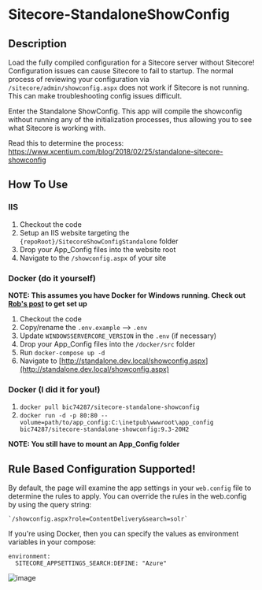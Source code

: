 # Sitecore-StandaloneShowConfig

## Description

Load the fully compiled configuration for a Sitecore server without Sitecore! Configuration issues can cause Sitecore to fail to startup. The normal process of reviewing your configuration via `/sitecore/admin/showconfig.aspx` does not work if Sitecore is not running. This can make troubleshooting config issues difficult.

Enter the Standalone ShowConfig. This app will compile the showconfig without running any of the initialization processes, thus allowing you to see what Sitecore is working with.

Read this to determine the process: https://www.xcentium.com/blog/2018/02/25/standalone-sitecore-showconfig

## How To Use

### IIS

1. Checkout the code
1. Setup an IIS website targeting the `{repoRoot}/SitecoreShowConfigStandalone` folder
1. Drop your App_Config files into the website root
1. Navigate to the `/showconfig.aspx` of your site

### Docker (do it yourself)

**NOTE: This assumes you have Docker for Windows running. Check out [Rob's post](http://rockpapersitecore.com/2019/10/yet-another-sitecore-docker-series-part-2-running-docker/) to get set up**

1. Checkout the code
1. Copy/rename the `.env.example` --> `.env`
1. Update `WINDOWSSERVERCORE_VERSION` in the `.env` (if necessary)
1. Drop your App_Config files into the `/docker/src` folder
1. Run `docker-compose up -d`
1. Navigate to [http://standalone.dev.local/showconfig.aspx](http://standalone.dev.local/showconfig.aspx)

### Docker (I did it for you!)

1. `docker pull bic74287/sitecore-standalone-showconfig`
1. `docker run -d -p 80:80 --volume=path/to/app_config:C:\inetpub\wwwroot\app_config bic74287/sitecore-standalone-showconfig:9.3-20H2`

**NOTE: You still have to mount an App_Config folder**

## Rule Based Configuration Supported!

By default, the page will examine the app settings in your `web.config` file to determine the rules to apply. You can override the rules in the web.config by using the query string:

    `/showconfig.aspx?role=ContentDelivery&search=solr`

If you're using Docker, then you can specify the values as environment variables in your compose:

```
environment:
  SITECORE_APPSETTINGS_SEARCH:DEFINE: "Azure"
```
    
![image](https://user-images.githubusercontent.com/11169161/76663255-78fe2f00-654e-11ea-8f98-8563eda76721.gif)
